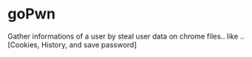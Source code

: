 # goPwn
Gather informations of a user by steal user data on chrome files.. like .. [Cookies, History, and save password] 
